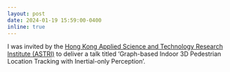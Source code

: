 ```yaml
---
layout: post
date: 2024-01-19 15:59:00-0400
inline: true
---
```


I was invited by the [Hong Kong Applied Science and Technology Research Institute (ASTRI)](https://www.astri.org/sc/) to deliver a talk titled ‘Graph-based Indoor 3D Pedestrian Location Tracking with Inertial-only Perception’.
